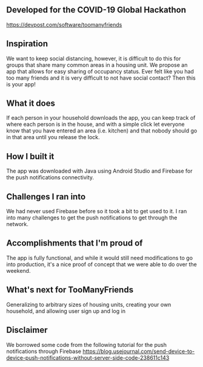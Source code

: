 ## Developed for the COVID-19 Global Hackathon
https://devpost.com/software/toomanyfriends

## Inspiration
We want to keep social distancing, however, it is difficult to do this for groups that share many common areas in a housing unit. We propose an app that allows for easy sharing of occupancy status. Ever felt like you had too many friends and it is very difficult to not have social contact? Then this is your app!

## What it does
If each person in your household downloads the app, you can keep track of where each person is in the house, and with a simple click let everyone know that you have entered an area (i.e. kitchen) and that nobody should go in that area until you release the lock.


## How I built it
The app was downloaded with Java using Android Studio and Firebase for the push notifications connectivity.

## Challenges I ran into
We had never used Firebase before so it took a bit to get used to it. I ran into many challenges to get the push notifications to get through the network.

## Accomplishments that I'm proud of
The app is fully functional, and while it would still need modifications to go into production, it's a nice proof of concept that we were able to do over the weekend.


## What's next for TooManyFriends
Generalizing to arbitrary sizes of housing units, creating your own household, and allowing user sign up and log in


## Disclaimer
We borrowed some code from the following tutorial for the push notifications through Firebase
https://blog.usejournal.com/send-device-to-device-push-notifications-without-server-side-code-238611c143

